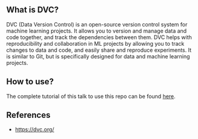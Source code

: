 ## What is DVC?
DVC (Data Version Control) is an open-source version control system for machine learning projects. It allows you to version and manage data and code together, and track the dependencies between them. DVC helps with reproducibility and collaboration in ML projects by allowing you to track changes to data and code, and easily share and reproduce experiments. It is similar to Git, but is specifically designed for data and machine learning projects.

## How to use?
The complete tutorial of this talk to use this repo can be found [here](https://www.slideshare.net/AlexandreRay1/como-fazer-controle-de-verses-de-dados-e-modelos-de-machine-learning-usando-o-dvc).

## References
* https://dvc.org/
